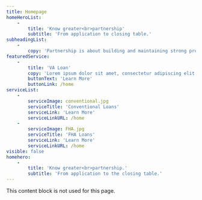 ```yaml
---
title: Homepage
homeHeroList:
    -
        title: 'Know greater<br>partnership'
        subtitle: 'From application to closing table.'
subheadingList:
    -
        copy: 'Partnership is about building and maintaining strong professional relationships with our clients through individual attention and deep understanding of their needs and priorities.'
featuredService:
    -
        title: 'VA Loan'
        copy: 'Lorem ipsum dolor sit amet, consectetur adipiscing elit. Mauris aliquam ante erat, in auctor nulla pellentesque ac. Fusce at elit erat. Aliquam sed libero id purus finibus aliquet. Suspendisse in ipsum et lorem sagittis venenatis at et ipsum.'
        buttonText: 'Learn More'
        buttonLink: /home
serviceList:
    -
        serviceImage: conventional.jpg
        serviceTitle: 'Conventional Loans'
        serviceLink: 'Learn More'
        serviceLinkURL: /home
    -
        serviceImage: FHA.jpg
        serviceTitle: 'FHA Loans'
        serviceLink: 'Learn More'
        serviceLinkURL: /home
visible: false
homehero:
    -
        title: 'Know greater<br>partnership.'
        subtitle: 'From application to the closing table.'
---
```


This content block is not used for this page.
